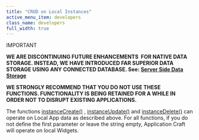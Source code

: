 ```yaml
---
title: "CRUD on Local Instances"
active_menu_item: developers
class_name: developers
full_width: true
---
```



IMPORTANT

**WE ARE DISCONTINUING FUTURE ENHANCEMENTS  FOR NATIVE DATA STORAGE. INSTEAD, WE HAVE INTRODUCED FAR SUPERIOR DATA STORAGE USING ANY CONNECTED DATABASE. See: [Server Side Data Storage](/developers/documentation/product-guide/data-storage/server-side-data-storage/)**

**WE STRONGLY RECOMMEND THAT YOU DO NOT USE THESE FUNCTIONS. FUNCTIONALITY IS BEING RETAINED FOR A WHILE IN ORDER NOT TO DISRUPT EXISTING APPLICATIONS.**

The functions [instanceCreate()](/developers/documentation/scripting-apis/client-api/instance-data-functions/instancecreate) , [instanceUpdate()](/developers/documentation/scripting-apis/client-api/instance-data-functions/instancesave) and [instanceDelete()](/developers/documentation/scripting-apis/client-api/instance-data-functions/instancedelete) can operate on Local App data as described above. For all functions, if you do not define the first parameter or leave the string empty, Application Craft will operate on local Widgets.

